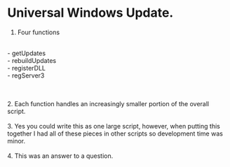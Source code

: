 # Universal Windows Update. 

1. Four functions<br><br>
 <p>- getUpdates<br>
    - rebuildUpdates<br>
      - registerDLL<br>
        - regServer3</p><br><br>
2. Each function handles an increasingly smaller portion of the overall script. <br><br>
3. Yes you could write this as one large script, however, when putting this together I had all of these pieces in other scripts so development time was minor. <br><br>
4. This was an answer to a question. 

